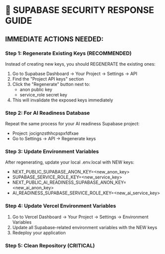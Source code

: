 🚨 SUPABASE SECURITY RESPONSE GUIDE
=================================

## IMMEDIATE ACTIONS NEEDED:

### Step 1: Regenerate Existing Keys (RECOMMENDED)
Instead of creating new keys, you should REGENERATE the existing ones:

1. Go to Supabase Dashboard → Your Project → Settings → API
2. Find the "Project API keys" section
3. Click the "Regenerate" button next to:
   - anon public key
   - service_role secret key
4. This will invalidate the exposed keys immediately

### Step 2: For AI Readiness Database
Repeat the same process for your AI readiness Supabase project:
- Project: jocignzsthhcpspxfdfxae
- Go to Settings → API → Regenerate keys

### Step 3: Update Environment Variables
After regenerating, update your local .env.local with NEW keys:
- NEXT_PUBLIC_SUPABASE_ANON_KEY=<new_anon_key>
- SUPABASE_SERVICE_ROLE_KEY=<new_service_key>
- NEXT_PUBLIC_AI_READINESS_SUPABASE_ANON_KEY=<new_ai_anon_key>
- AI_READINESS_SUPABASE_SERVICE_ROLE_KEY=<new_ai_service_key>

### Step 4: Update Vercel Environment Variables
1. Go to Vercel Dashboard → Your Project → Settings → Environment Variables
2. Update all Supabase-related environment variables with the NEW keys
3. Redeploy your application

### Step 5: Clean Repository (CRITICAL)
